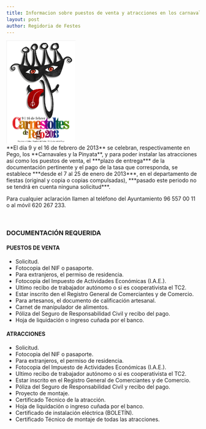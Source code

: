 ```yaml
---
title: Informacion sobre puestos de venta y atracciones en los carnavales de Pego 2013
layout: post
author: Regidoria de Festes
---
```

<div class="inline-image">
    <img src="/images/news/20121218-GuanyadorCartellCarnestoltes2013_small.jpg" alt="Carnestoltes 2013" />
</div>
**El día 9 y el 16 de febrero de 2013** se celebran, respectivamente en Pego, los **Carnavales y la Pinyata**, y para poder instalar las atracciones así como los puestos de venta, el ***plazo de entrega*** de la documentación pertinente y el pago de la tasa que corresponda, se establece ***desde el 7 al 25 de enero de 2013***, en el departamento de fiestas (original y copia o copias compulsadas), ***pasado este periodo no se tendrá en cuenta ninguna solicitud***.

Para cualquier aclaración llamen al teléfono del Ayuntamiento 96 557 00 11 o al móvil 620 267 233.

<div style="clear:both">&nbsp;</div>

### DOCUMENTACIÓN REQUERIDA

#### PUESTOS DE VENTA

* Solicitud.
* Fotocopia del NIF o pasaporte.
* Para extranjeros, el permiso de residencia.
* Fotocopia del Impuesto de Actividades Económicas (I.A.E.).
* Ultimo recibo de trabajador autónomo o si es cooperativista el TC2.
* Estar inscrito den el Registro General de Comerciantes y de Comercio.
* Para artesanos, el documento de calificación artesanal.
* Carnet de manipulador de alimentos.
* Póliza del Seguro de Responsabilidad Civil y recibo del pago.
* Hoja de liquidación o ingreso cuñada por el banco.

#### ATRACCIONES

* Solicitud.
* Fotocopia del NIF o pasaporte.
* Para extranjeros, el permiso de residencia.
* Fotocopia del Impuesto de Actividades Económicas (I.A.E.).
* Ultimo recibo de trabajador autónomo o si es cooperativista el TC2.
* Estar inscrito en el Registro General de Comerciantes y de Comercio.
* Póliza del Seguro de Responsabilidad Civil y recibo del pago.
* Proyecto de montaje.
* Certificado Técnico de la atracción.
* Hoja de liquidación o ingreso cuñada por el banco.
* Certificado de instalación eléctrica (BOLETÍN).
* Certificado Técnico de montaje de todas las atracciones.
